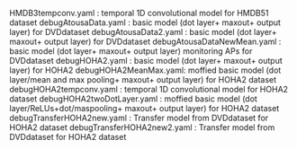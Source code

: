 
HMDB3tempconv.yaml	: temporal 1D convolutional model for HMDB51 dataset
debugAtousaData.yaml : basic model (dot layer+ maxout+ output layer) for DVDdataset
debugAtousaData2.yaml : basic model (dot layer+ maxout+ output layer) for DVDdataset
debugAtousaDataNewMean.yaml : basic model (dot layer+ maxout+ output layer) monitoring APs for DVDdataset
debugHOHA2.yaml : basic model (dot layer+ maxout+ output layer) for HOHA2
debugHOHA2MeanMax.yaml: moffied basic model (dot layer/mean and max pooling+ maxout+ output layer) for HOHA2 dataset
debugHOHA2tempconv.yaml : temporal 1D convolutional model for HOHA2 dataset
debugHOHA2twoDotLayer.yaml : moffied basic model (dot layer/ReLUs+dot/maspooling+ maxout+ output layer) for HOHA2 dataset
debugTransferHOHA2new.yaml : Transfer model from DVDdataset for HOHA2 dataset
debugTransferHOHA2new2.yaml : Transfer model from DVDdataset for HOHA2 dataset
